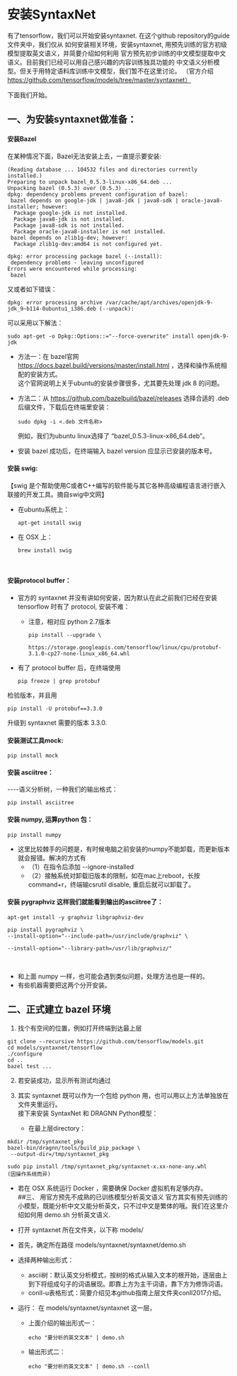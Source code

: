 # 安装SyntaxNet
有了tensorflow，我们可以开始安装syntaxnet. 在这个github repository的guide文件夹中，我们仅从
如何安装相关环境，安装syntaxnet, 用预先训练的官方初级模型提取英文语义，并简要介绍如何利用
官方预先初步训练的中文模型提取中文语义。目前我们已经可以用自己感兴趣的内容训练独具功能的
中文语义分析模型。但关于用特定语料库训练中文模型，我们暂不在这里讨论。
（官方介绍 https://github.com/tensorflow/models/tree/master/syntaxnet）</br>

下面我们开始。
## 一、为安装syntaxnet做准备：
#### 安装Bazel

在某种情况下面，Bazel无法安装上去，一直提示要安装:
```
(Reading database ... 104532 files and directories currently installed.)
Preparing to unpack bazel_0.5.3-linux-x86_64.deb ...
Unpacking bazel (0.5.3) over (0.5.3) ...
dpkg: dependency problems prevent configuration of bazel:
 bazel depends on google-jdk | java8-jdk | java8-sdk | oracle-java8-installer; however:
  Package google-jdk is not installed.
  Package java8-jdk is not installed.
  Package java8-sdk is not installed.
  Package oracle-java8-installer is not installed.
 bazel depends on zlib1g-dev; however:
  Package zlib1g-dev:amd64 is not configured yet.

dpkg: error processing package bazel (--install):
 dependency problems - leaving unconfigured
Errors were encountered while processing:
 bazel
```
又或者如下错误：  

```
dpkg: error processing archive /var/cache/apt/archives/openjdk-9-jdk_9~b114-0ubuntu1_i386.deb (--unpack):
```

可以采用以下解法：
```
sudo apt-get -o Dpkg::Options::="--force-overwrite" install openjdk-9-jdk
```


  * 方法一：在 bazel官网 https://docs.bazel.build/versions/master/install.html ，选择和操作系统相配的安装方式。</br>
这个官网说明上关于ubuntu的安装步骤很多，尤其要先处理 jdk 8 的问题。
* 方法二：从 https://github.com/bazelbuild/bazel/releases 选择合适的 .deb 后缀文件，下载后在终端里安装：

      sudo dpkg -i <.deb 文件名称>

  例如，我们为ubuntu linux选择了 “bazel_0.5.3-linux-x86_64.deb”。
* 安装 bazel 成功后，在终端输入 bazel version 应显示已安装的版本号。</br>
#### 安装 swig: </br>
【swig 是个帮助使用C或者C++编写的软件能与其它各种高级编程语言进行嵌入联接的开发工具。摘自swig中文网】
* 在ubuntu系统上：

      apt-get install swig

* 在 OSX 上：

      brew install swig
</br>

#### 安装protocol buffer：
* 官方的 syntaxnet 并没有讲如何安装，因为默认在此之前我们已经在安装 tensorflow 时有了 protocol, 安装不难：
  * 注意，相对应 python 2.7版本

        pip install --upgrade \

        https://storage.googleapis.com/tensorflow/linux/cpu/protobuf-3.1.0-cp27-none-linux_x86_64.whl
* 有了 protocol buffer 后，在终端使用

      pip freeze | grep protobuf

检验版本，并且用

    pip install -U protobuf==3.3.0

升级到 syntaxnet 需要的版本 3.3.0. </br>

#### 安装测试工具mock:

    pip install mock

#### 安装 asciitree：
----语义分析树，一种我们的输出格式：

    pip install asciitree

#### 安装 numpy, 运算python 包：
    pip install numpy

* 这里比较棘手的问题是，有时候电脑之前安装的numpy不能卸载，而更新版本就会报错。解决的方式有 </br>
  * （1）在指令后添加 --ignore-installed
  * （2）接触系统对卸载旧版本的限制，如在mac上reboot，长按command+r，终端输csrutil disable, 重启后就可以卸载了。</br>

#### 安装 pygraphviz 这样我们就能看到输出的asciitree了：
    apt-get install -y graphviz libgraphviz-dev

    pip install pygraphviz \
    --install-option="--include-path=/usr/include/graphviz" \

    --install-option="--library-path=/usr/lib/graphviz/"

  </br>

* 和上面 numpy 一样，也可能会遇到类似问题，处理方法也是一样的。
* 有些机器需要把这两个分开安装。</br>

## 二、正式建立 bazel 环境
  1. 找个有空间的位置，例如打开终端到达最上层</br>

    git clone --recursive https://github.com/tensorflow/models.git
    cd models/syntaxnet/tensorflow
    ./configure
    cd ..
    bazel test ...

  2. 若安装成功，显示所有测试均通过
  3. 其实 syntaxnet 既可以作为一个包给 python 用，也可以用以上方法单独放在文件夹里运行。</br>
    接下来安装 SyntaxNet 和 DRAGNN Python模型：

      * 在最上层directory：

    mkdir /tmp/syntaxnet_pkg
    bazel-bin/dragnn/tools/build_pip_package \
     --output-dir=/tmp/syntaxnet_pkg

    sudo pip install /tmp/syntaxnet_pkg/syntaxnet-x.xx-none-any.whl
    (因操作系统而异)

  * 若在 OSX 系统运行 Docker ，需要确保 Docker 虚拟机有足够内存。</br>
##三、 用官方预先不成熟的已训练模型分析英文语义
官方其实有预先训练的小模型，既能分析中文又能分析英文，只不过中文是繁体的哦。我们在这里介绍如何用 demo.sh 分析英文语义.

* 打开 syntaxnet 所在文件夹，以下称 models/
* 首先，确定所在路径 models/syntaxnet/syntaxnet/demo.sh
* 选择两种输出形式：
  * ascii树：默认英文分析模式，按树的格式从输入文本的根开始，逐层由上到下将组成句子的词语展现。即靠上方为主干词语，靠下方为修饰词语。
  * conll-u表格形式：简要介绍见本github指南上层文件夹conll2017介绍。
* 运行：
  在 models/syntaxnet/syntaxnet 这一层，

  * 上面介绍的输出形式一：

        echo "要分析的英文文本" | demo.sh

  * 输出形式二：

        echo "要分析的英文文本" | demo.sh --conll
